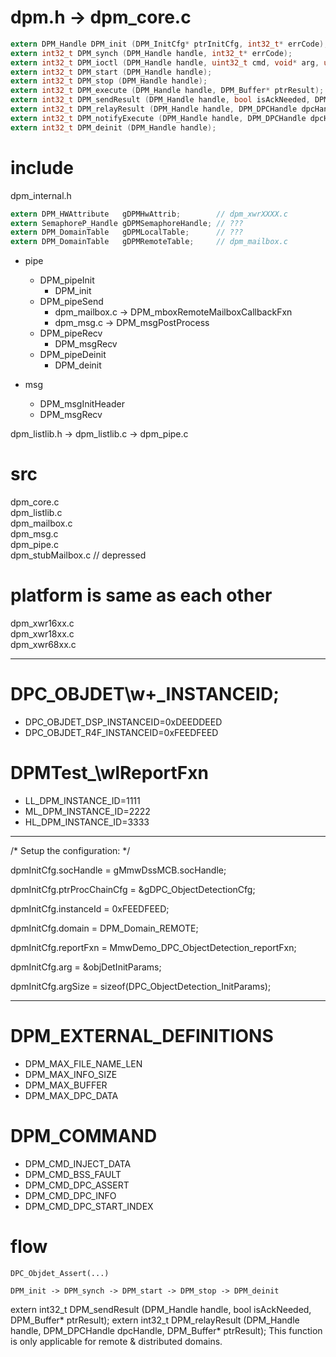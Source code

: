 # dpm.h -> dpm_core.c
```c
extern DPM_Handle DPM_init (DPM_InitCfg* ptrInitCfg, int32_t* errCode);
extern int32_t DPM_synch (DPM_Handle handle, int32_t* errCode);
extern int32_t DPM_ioctl (DPM_Handle handle, uint32_t cmd, void* arg, uint32_t argLen);
extern int32_t DPM_start (DPM_Handle handle);
extern int32_t DPM_stop (DPM_Handle handle);
extern int32_t DPM_execute (DPM_Handle handle, DPM_Buffer* ptrResult);
extern int32_t DPM_sendResult (DPM_Handle handle, bool isAckNeeded, DPM_Buffer* ptrResult);
extern int32_t DPM_relayResult (DPM_Handle handle, DPM_DPCHandle dpcHandle, DPM_Buffer* ptrResult);
extern int32_t DPM_notifyExecute (DPM_Handle handle, DPM_DPCHandle dpcHandle, bool isrContext);
extern int32_t DPM_deinit (DPM_Handle handle);
```

# include
dpm_internal.h

```c
extern DPM_HWAttribute   gDPMHwAttrib;        // dpm_xwrXXXX.c
extern SemaphoreP_Handle gDPMSemaphoreHandle; // ???
extern DPM_DomainTable   gDPMLocalTable;      // ???
extern DPM_DomainTable   gDPMRemoteTable;     // dpm_mailbox.c
```

- pipe
  - DPM_pipeInit 
    - DPM_init
  - DPM_pipeSend
    - dpm_mailbox.c -> DPM_mboxRemoteMailboxCallbackFxn
    - dpm_msg.c -> DPM_msgPostProcess
  - DPM_pipeRecv
    - DPM_msgRecv
  - DPM_pipeDeinit 
    - DPM_deinit
  
- msg 

  - DPM_msgInitHeader
  - DPM_msgRecv


dpm_listlib.h -> dpm_listlib.c -> dpm_pipe.c  

# src
dpm_core.c  
dpm_listlib.c  
dpm_mailbox.c  
dpm_msg.c  
dpm_pipe.c  
dpm_stubMailbox.c // depressed

# platform is same as each other
dpm_xwr16xx.c  
dpm_xwr18xx.c  
dpm_xwr68xx.c

---

# DPC_OBJDET\w+_INSTANCEID;
- DPC_OBJDET_DSP_INSTANCEID=0xDEEDDEED
- DPC_OBJDET_R4F_INSTANCEID=0xFEEDFEED

# DPMTest_\wlReportFxn
- LL_DPM_INSTANCE_ID=1111
- ML_DPM_INSTANCE_ID=2222
- HL_DPM_INSTANCE_ID=3333

---

  /* Setup the configuration: */

  dpmInitCfg.socHandle    = gMmwDssMCB.socHandle;

  dpmInitCfg.ptrProcChainCfg = &gDPC_ObjectDetectionCfg;

  dpmInitCfg.instanceId    = 0xFEEDFEED;

  dpmInitCfg.domain      = DPM_Domain_REMOTE;

  dpmInitCfg.reportFxn    = MmwDemo_DPC_ObjectDetection_reportFxn;

  dpmInitCfg.arg       = &objDetInitParams;

  dpmInitCfg.argSize     = sizeof(DPC_ObjectDetection_InitParams);

---

# DPM_EXTERNAL_DEFINITIONS

- DPM_MAX_FILE_NAME_LEN
- DPM_MAX_INFO_SIZE
- DPM_MAX_BUFFER
- DPM_MAX_DPC_DATA

# DPM_COMMAND

- DPM_CMD_INJECT_DATA
- DPM_CMD_BSS_FAULT
- DPM_CMD_DPC_ASSERT
- DPM_CMD_DPC_INFO
- DPM_CMD_DPC_START_INDEX

# flow
```
DPC_Objdet_Assert(...)
```

```
DPM_init -> DPM_synch -> DPM_start -> DPM_stop -> DPM_deinit
```

extern int32_t DPM_sendResult (DPM_Handle handle, bool isAckNeeded, DPM_Buffer* ptrResult);
extern int32_t DPM_relayResult (DPM_Handle handle, DPM_DPCHandle dpcHandle, DPM_Buffer* ptrResult);
<r>This function is only applicable for remote & distributed domains.</r>